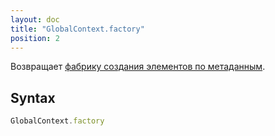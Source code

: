 ```yaml
---
layout: doc
title: "GlobalContext.factory"
position: 2
---
```


Возвращает [фабрику создания элементов по метаданным](../../Factory/).

## Syntax

```js
GlobalContext.factory
```
